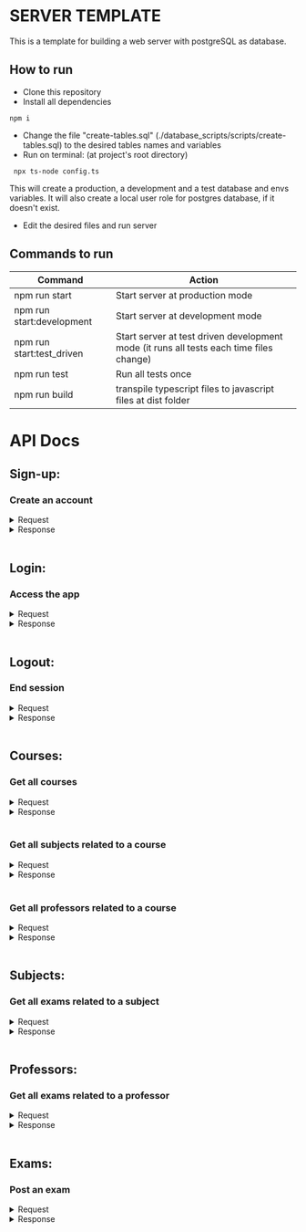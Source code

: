 # SERVER TEMPLATE

This is a template for building a web server with postgreSQL as database.

## How to run

- Clone this repository
- Install all dependencies

```
npm i
```

- Change the file "create-tables.sql" (./database_scripts/scripts/create-tables.sql) to the desired tables names and variables
- Run on terminal: (at project's root directory)

```
 npx ts-node config.ts
```

This will create a production, a development and a test database and envs variables. It will also create a local user role for postgres database, if it doesn't exist.

- Edit the desired files and run server

## Commands to run

| Command                   | Action                                                                                  |
| ------------------------- | --------------------------------------------------------------------------------------- |
| npm run start             | Start server at production mode                                                         |
| npm run start:development | Start server at development mode                                                        |
| npm run start:test_driven | Start server at test driven development mode (it runs all tests each time files change) |
| npm run test              | Run all tests once                                                                      |
| npm run build             | transpile typescript files to javascript files at dist folder                           |

# API Docs

## Sign-up:

### Create an account

<details>
<summary>Request</summary>

- route: /sign-up
- method: post
- body:

```
{
    "name": (string),
    "email": (string)@(string)(.com, .net or .com.br),
    "password": (string)
}
```

</details>

<details>
<summary>Response</summary>

- status code: 201 created
- status code: 400 bad request (for invalid body)
- status code: 409 conflict (if email provided is already in use)
</details>
<br />

## Login:

### Access the app

<details>
<summary>Request</summary>

- route: /login
- method: post
- body:

```
{
    "email": (string)@(string)(.com, .net or .br),
    "password": (string)
}
```

</details>

<details>
<summary>Response</summary>

- status code: 200 ok
- body:

```
{
    "name": (string),
    "token": (string)
}
```

- status code: 400 bad request (for invalid body)
- status code: 404 not found (for wrong email or password)
</details>
<br />

## Logout:

### End session

<details>
<summary>Request</summary>

- route: /logout
- method: post
- authorization: Bearer token
- body:

```
{ }
```

</details>

<details>
<summary>Response</summary>

- status code: 200 ok
- status code: 404 not found (for invalid token)

</details>
<br />

## Courses:

### Get all courses

<details>
<summary>Request</summary>

- route: /courses
- method: get
- authorization: Bearer token

</details>

<details>
<summary>Response</summary>

- status code: 200 ok
- body:

```
[
    {
        "id": (number),
        "name": (string)
    }
]
```

</details>
<br />

### Get all subjects related to a course

<details>
<summary>Request</summary>

- route: /courses/:id/subjects
- method: get
- authorization: Bearer token

</details>

<details>
<summary>Response</summary>

- status code: 200 ok
- body:

```
[
    {
        "id": (number),
        "name": (string),
        "season": (string),
        "examsQuantity": (number)
    }
]
```

- status code: 404 not found (if invalid id)

</details>
<br />

### Get all professors related to a course

<details>
<summary>Request</summary>

- route: /courses/:id/professors
- method: get
- authorization: Bearer token

</details>

<details>
<summary>Response</summary>

- status code: 200 ok
- body:

```
[
    {
        "name": (string),
        "examsQuantity": (number)
    }
]
```

- status code: 404 not found (if invalid id)

</details>
<br />

## Subjects:

### Get all exams related to a subject

<details>
<summary>Request</summary>

- route: /subjects/:id
- method: get
- authorization: Bearer token

</details>

<details>
<summary>Response</summary>

- status code: 200 ok
- body:

```
[
    {
        "id": (number),
        "name": (string),
        "category": (string),
        "professor": (string),
        "fileUrl": (string)
    }
]
```

- status code: 404 not found (if invalid id)

</details>
<br />

## Professors:

### Get all exams related to a professor

<details>
<summary>Request</summary>

- route: /professors/:id
- method: get
- authorization: Bearer token

</details>

<details>
<summary>Response</summary>

- status code: 200 ok
- body:

```
[
    {
        "id": (number),
        "name": (string),
        "category": (string),
        "subject": (string),
        "fileUrl": (string)
    }
]
```

- status code: 404 not found (if invalid id)

</details>
<br />

## Exams:

### Post an exam

<details>
<summary>Request</summary>

- route: /exams
- method: post
- authorization: Bearer token
- body:

```
{
    "name": (string),
    "category": (string),
    "professor": (string),
    "subject": (string),
    "fileUrl": (string)
}
```

</details>

<details>
<summary>Response</summary>

- status code: 201 ok
- status code: 404 not found (if invalid category, professor or subject)

</details>
<br />
